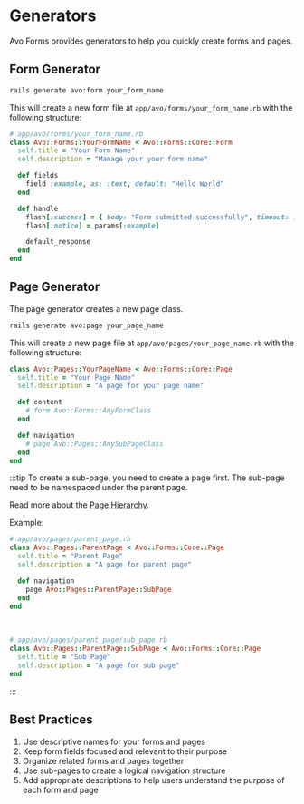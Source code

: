 # Generators

Avo Forms provides generators to help you quickly create forms and pages.

## Form Generator

```bash
rails generate avo:form your_form_name
```

This will create a new form file at `app/avo/forms/your_form_name.rb` with the following structure:

```ruby
# app/avo/forms/your_form_name.rb
class Avo::Forms::YourFormName < Avo::Forms::Core::Form
  self.title = "Your Form Name"
  self.description = "Manage your your form name"

  def fields
    field :example, as: :text, default: "Hello World"
  end

  def handle
    flash[:success] = { body: "Form submitted successfully", timeout: :forever }
    flash[:notice] = params[:example]

    default_response
  end
end
```

## Page Generator

The page generator creates a new page class.

```bash
rails generate avo:page your_page_name
```

This will create a new page file at `app/avo/pages/your_page_name.rb` with the following structure:

```ruby
class Avo::Pages::YourPageName < Avo::Forms::Core::Page
  self.title = "Your Page Name"
  self.description = "A page for your page name"

  def content
    # form Avo::Forms::AnyFormClass
  end

  def navigation
    # page Avo::Pages::AnySubPageClass
  end
end
```

:::tip
To create a sub-page, you need to create a page first. The sub-page need to be namespaced under the parent page.

Read more about the [Page Hierarchy](./pages.html#hierarchy).

Example:

```ruby
# app/avo/pages/parent_page.rb
class Avo::Pages::ParentPage < Avo::Forms::Core::Page
  self.title = "Parent Page"
  self.description = "A page for parent page"

  def navigation
    page Avo::Pages::ParentPage::SubPage
  end
end
```
<br>

```ruby
# app/avo/pages/parent_page/sub_page.rb
class Avo::Pages::ParentPage::SubPage < Avo::Forms::Core::Page
  self.title = "Sub Page"
  self.description = "A page for sub page"
end
```
:::

## Best Practices

1. Use descriptive names for your forms and pages
2. Keep form fields focused and relevant to their purpose
3. Organize related forms and pages together
4. Use sub-pages to create a logical navigation structure
5. Add appropriate descriptions to help users understand the purpose of each form and page
